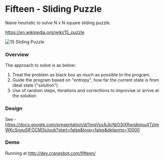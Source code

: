 # Fifteen - Sliding Puzzle

Naive heuristic to solve N x N square sliding puzzle.

https://en.wikipedia.org/wiki/15_puzzle

![15 Sliding Puzzle](https://upload.wikimedia.org/wikipedia/commons/thumb/3/39/15-puzzle-loyd.svg/220px-15-puzzle-loyd.svg.png)

### Overview

The approach to solve is as below:

1. Treat the problem as black box as much as possible to the program.
2. Guide the program based on "entropy", how far the current state is from ideal state ("solution")
3. Use of random steps, iterations and corrections to improvise or arrive at the solution

### Design

See - https://docs.google.com/presentation/d/1mqVsxAJIcNjO3jXRwsjbqsu4TzjmWKcSnquSlFOCM3s/pub?start=false&loop=false&delayms=10000

### Demo

Running at http://dev.cranesbot.com/fifteen/
